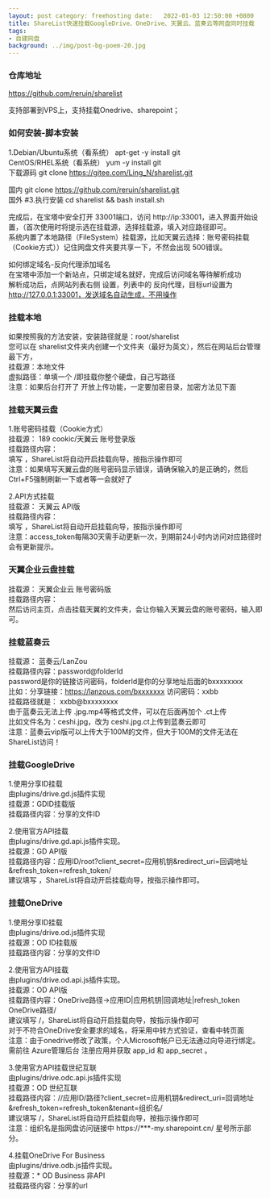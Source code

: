 ```yaml
---
layout: post category: freehosting date:   2022-01-03 12:50:00 +0800
title: ShareList快速挂载GoogleDrive、OneDrive、天翼云、蓝奏云等网盘同时挂载
tags:
- 自建网盘
background: ../img/post-bg-poem-20.jpg
---
```



### 仓库地址
https://github.com/reruin/sharelist

支持部署到VPS上，支持挂载Onedrive、sharepoint；

### 如何安装-脚本安装

1.Debian/Ubuntu系统（看系统） apt-get -y install git<br>
CentOS/RHEL系统（看系统） yum -y install git <br>
下载源码 git clone https://gitee.com/Ling_N/sharelist.git <br>

国内 git clone https://github.com/reruin/sharelist.git <br>
国外 #3.执行安装 cd sharelist && bash install.sh<br>

完成后，在宝塔中安全打开 33001端口，访问 http://ip:33001，进入界面开始设置，（首次使用时将提示选在挂载源，选择挂载源，填入对应路径即可。<br> 系统内置了本地路径（FileSystem）挂载源，比如天翼云选择：账号密码挂载（Cookie方式））记住网盘文件夹要共享一下，不然会出现 500错误。

如何绑定域名-反向代理添加域名<br>
在宝塔中添加一个新站点，只绑定域名就好，完成后访问域名等待解析成功<br>
解析成功后，点网站列表右侧 设置，列表中的 反向代理，目标url设置为 <br>
http://127.0.0.1:33001，发送域名自动生成，不用操作


### 挂载本地
如果按照我的方法安装，安装路径就是：root/sharelist<br>
您可以在 sharelist文件夹内创建一个文件夹（最好为英文），然后在网站后台管理最下方，<br>
挂载源：本地文件<br>
虚拟路径：单填一个 /即挂载你整个硬盘，自己写路径<br>
注意：如果后台打开了 开放上传功能，一定要加密目录，加密方法见下面<br>

### 挂载天翼云盘
1.账号密码挂载（Cookie方式）<br>
挂载源： 189 cookic/天翼云 账号登录版<br>
挂载路径内容： <br>
填写 ，ShareList将自动开启挂载向导，按指示操作即可<br>
注意：如果填写天翼云盘的账号密码显示错误，请确保输入的是正确的，然后 Ctrl+F5强制刷新一下或者等一会就好了<br>

2.API方式挂载<br>
挂载源： 天翼云 API版<br>
挂载路径内容： <br>
填写 ，ShareList将自动开启挂载向导，按指示操作即可<br>
注意：access_token每隔30天需手动更新一次，到期前24小时内访问对应路径时会有更新提示。<br>

### 天翼企业云盘挂载
挂载源： 天翼企业云 账号密码版<br>
挂载路径内容：<br>
然后访问主页，点击挂载天翼的文件夹，会让你输入天翼云盘的账号密码，输入即可。<br>

### 挂载蓝奏云
挂载源： 蓝奏云/LanZou<br>
挂载路径内容：password@folderId<br>
password是你的链接访问密码，folderId是你的分享地址后面的bxxxxxxxx<br>
比如：分享链接：https://lanzous.com/bxxxxxxx 访问密码：xxbb<br>
挂载路径就是： xxbb@bxxxxxxxx<br>
由于蓝奏云无法上传 .jpg.mp4等格式文件，可以在后面再加个 .ct上传<br>
比如文件名为：ceshi.jpg，改为 ceshi.jpg.ct上传到蓝奏云即可<br>
注意：蓝奏云vip版可以上传大于100M的文件，但大于100M的文件无法在ShareList访问！<br>

### 挂载GoogleDrive
1.使用分享ID挂载<br>
由plugins/drive.gd.js插件实现<br>
挂载源：GDID挂载版<br>
挂载路径内容：分享的文件ID<br>

2.使用官方API挂载<br>
由plugins/drive.gd.api.js插件实现。<br>
挂载源：GD API版<br>
挂载路径内容：应用ID/root?client_secret=应用机钥&redirect_uri=回调地址&refresh_token=refresh_token/<br>
建议填写 ，ShareList将自动开启挂载向导，按指示操作即可。<br>

### 挂载OneDrive
1.使用分享ID挂载<br>
由plugins/drive.od.js插件实现<br>
挂载源：OD ID挂载版<br>
挂载路径内容：分享的文件ID<br>

2.使用官方API挂载<br>
由plugins/drive.od.api.js插件实现。<br>
挂载源：OD API版<br>
挂载路径内容：OneDrive路径->应用ID|应用机钥|回调地址|refresh_token OneDrive路径/<br>
建议填写 /，ShareList将自动开启挂载向导，按指示操作即可<br>
对于不符合OneDrive安全要求的域名，将采用中转方式验证，查看中转页面<br>
注意：由于onedrive修改了政策，个人Microsoft帐户已无法通过向导进行绑定。 需前往 Azure管理后台 注册应用并获取 app_id 和 app_secret 。<br>

3.使用官方API挂载世纪互联<br>
由plugins/drive.odc.api.js插件实现<br>
挂载源：OD 世纪互联<br>
挂载路径内容：//应用ID/路径?client_secret=应用机钥&redirect_uri=回调地址&refresh_token=refresh_token&tenant=组织名/<br>
建议填写 /，ShareList将自动开启挂载向导，按指示操作即可<br>
注意：组织名是指网盘访问链接中 https://***-my.sharepoint.cn/ 星号所示部分。<br>

4.挂载OneDrive For Business<br>
由plugins/drive.odb.js插件实现。<br>
挂载源：* OD Business 非API<br>
挂载路径内容：分享的url<br>
